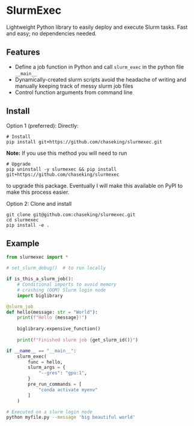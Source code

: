 # SlurmExec
Lightweight Python library to easily deploy and execute Slurm tasks. Fast and easy; no dependencies needed.

## Features
- Define a job function in Python and call `slurm_exec` in the python file `__main__`
- Dynamically-created slurm scripts avoid the headache of writing and manually keeping track of messy slurm job files
- Control function arguments from command line

## Install
Option 1 (preferred): Directly:
```
# Install
pip install git+https://github.com/chaseking/slurmexec.git
```
**Note:** If you use this method you will need to run
```
# Upgrade
pip uninstall -y slurmexec && pip install git+https://github.com/chaseking/slurmexec
```
to upgrade this package. Eventually I will make this available on PyPI to make this process easier.

Option 2: Clone and install
```
git clone git@github.com:chaseking/slurmexec.git
cd slurmexec
pip install -e .
```

## Example
```python
from slurmexec import *

# set_slurm_debug()  # to run locally

if is_this_a_slurm_job():
    # Conditional imports to avoid memory
    # crashing (OOM) Slurm login node
    import biglibrary

@slurm_job
def hello(message: str = "World"):
    print(f"Hello {message}!")
    
    biglibrary.expensive_function()
    
    print(f"Finished slurm job {get_slurm_id()}")

if __name__ == "__main__":
    slurm_exec(
        func = hello,
        slurm_args = {
            "--gres": "gpu:1",
        }
        pre_run_commands = [
            "conda activate myenv"
        ]
    )
```

```bash
# Executed on a slurm login node
python myfile.py --message 'big beautiful world'
```
